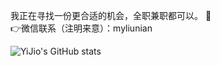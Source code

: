 我正在寻找一份更合适的机会，全职兼职都可以。 👀 <br />
👉微信联系（注明来意）：myliunian <br />


![YiJio's GitHub stats](https://github-readme-stats.vercel.app/api?username=ddmy&show_icons=true&theme=vue-dark)
